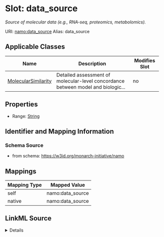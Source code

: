 

# Slot: data_source 


_Source of molecular data (e.g., RNA-seq, proteomics, metabolomics)._





URI: [namo:data_source](https://w3id.org/monarch-initiative/namo/data_source)
Alias: data_source

<!-- no inheritance hierarchy -->





## Applicable Classes

| Name | Description | Modifies Slot |
| --- | --- | --- |
| [MolecularSimilarity](MolecularSimilarity.md) | Detailed assessment of molecular-level concordance between model and biologic... |  no  |






## Properties

* Range: [String](String.md)




## Identifier and Mapping Information






### Schema Source


* from schema: https://w3id.org/monarch-initiative/namo




## Mappings

| Mapping Type | Mapped Value |
| ---  | ---  |
| self | namo:data_source |
| native | namo:data_source |




## LinkML Source

<details>
```yaml
name: data_source
description: Source of molecular data (e.g., RNA-seq, proteomics, metabolomics).
from_schema: https://w3id.org/monarch-initiative/namo
rank: 1000
alias: data_source
owner: MolecularSimilarity
domain_of:
- MolecularSimilarity
range: string

```
</details>